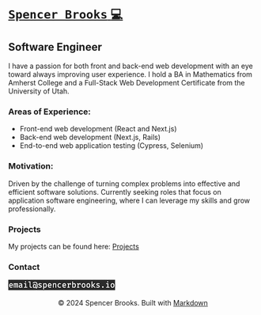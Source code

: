 # [ `Spencer Brooks` `💻`](/hextobin)

## Software Engineer

I have a passion for both front and back-end web development with an eye toward always improving user experience. I hold a BA in Mathematics from Amherst College and a Full-Stack Web Development Certificate from the University of Utah.

### Areas of Experience:

- Front-end web development (React and Next.js)
- Back-end web development (Next.js, Rails)
- End-to-end web application testing (Cypress, Selenium)

### Motivation:

Driven by the challenge of turning complex problems into effective and efficient software solutions. Currently seeking roles that focus on application software engineering, where I can leverage my skills and grow professionally.

### Projects

My projects can be found here: [Projects](/hextobin/projects)

### Contact

![contact email](sendithere.jpeg)

<center>
	© 2024 Spencer Brooks. Built with <a target="_blank" href="https://en.wikipedia.org/wiki/Markdown">Markdown</a>
</center>
